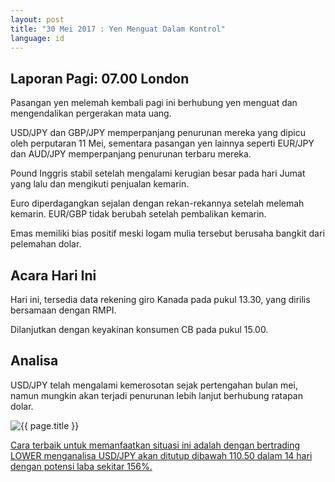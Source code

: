 ```yaml
---
layout: post
title: "30 Mei 2017 : Yen Menguat Dalam Kontrol"
language: id
---
```

## Laporan Pagi: 07.00 London

Pasangan yen melemah kembali pagi ini berhubung yen menguat dan mengendalikan pergerakan mata uang.

USD/JPY dan GBP/JPY memperpanjang penurunan mereka yang dipicu oleh perputaran 11 Mei, sementara pasangan yen lainnya seperti EUR/JPY dan AUD/JPY memperpanjang penurunan terbaru mereka.

Pound Inggris stabil setelah mengalami kerugian besar pada hari Jumat yang lalu dan mengikuti penjualan kemarin.

Euro diperdagangkan sejalan dengan rekan-rekannya setelah melemah kemarin. EUR/GBP tidak berubah setelah pembalikan kemarin.

Emas memiliki bias positif meski logam mulia tersebut berusaha bangkit dari pelemahan dolar.

## Acara Hari Ini

Hari ini, tersedia data rekening giro Kanada pada pukul 13.30, yang dirilis bersamaan dengan RMPI.

Dilanjutkan dengan keyakinan konsumen CB pada pukul 15.00.

## Analisa

USD/JPY telah mengalami kemerosotan sejak pertengahan bulan mei, namun mungkin akan terjadi penurunan lebih lanjut berhubung ratapan dolar.

<img src="{{ site.url }}/images/id-30-may-17.png" alt="{{ page.title }}" title="{{ page.title }}">

<a href="%LINK%%?currency=USD& market=forex&underlying=frxUSDJPY&formname=higherlower&duration_amount=14&duration_units=d&amount=10&amount_type=payout&expiry_type=duration&barrier=110.5" target="_blank">Cara terbaik untuk memanfaatkan situasi ini adalah dengan bertrading LOWER menganalisa USD/JPY akan ditutup dibawah 110.50 dalam 14 hari dengan potensi laba sekitar 156%.</a>